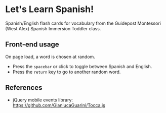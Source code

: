 # Let's Learn Spanish!

Spanish/English flash cards for vocabulary from the Guidepost Montessori (West Alex) Spanish Immersion Toddler class.

## Front-end usage

On page load, a word is chosen at random.

* Press the `spacebar` or click to toggle between Spanish and English.
* Press the `return` key to go to another random word.

## References

* jQuery mobile events library: https://github.com/GianlucaGuarini/Tocca.js
